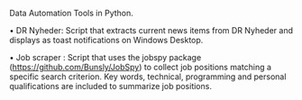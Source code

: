 Data Automation Tools in Python. 

• DR Nyheder: Script that extracts current news items from DR Nyheder and displays as toast notifications on Windows Desktop.


• Job scraper : Script that uses the jobspy package (https://github.com/Bunsly/JobSpy)  to collect job positions matching a specific search criterion. Key words, technical, programming and personal qualifications are included to summarize job positions. 